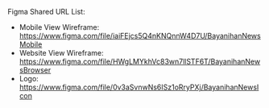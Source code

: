 Figma Shared URL List:
  - Mobile View Wireframe: https://www.figma.com/file/iaiFEjcs5Q4nKNQnnW4D7U/BayanihanNewsMobile
  - Website View Wireframe: https://www.figma.com/file/HWgLMYkhVc83wn7llSTF6T/BayanihanNewsBrowser
  - Logo: https://www.figma.com/file/0v3aSvnwNs6ISz1oRryPXj/BayanihanNewsIcon
